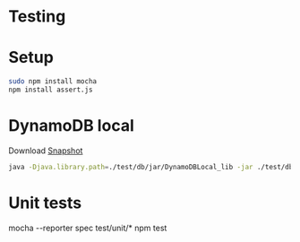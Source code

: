 Testing
=========

# Setup
```bash
sudo npm install mocha
npm install assert.js
```    

# DynamoDB local
Download [Snapshot](http://docs.aws.amazon.com/amazondynamodb/latest/developerguide/Tools.DynamoDBLocal.html)
```bash
java -Djava.library.path=./test/db/jar/DynamoDBLocal_lib -jar ./test/db/jar/DynamoDBLocal.jar -inMemory -port 8000
```

# Unit tests
mocha --reporter spec test/unit/*
npm test